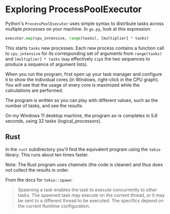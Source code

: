 # Exploring ProcessPoolExecutor

Python's `ProcessPoolExecutor` uses simple syntax to distribute tasks across multiple *processes* on your machine.
In `go.py`, look at this expression:
```python
executor.map(cpu_intensive, range(tasks), [multiplier] * tasks)
```
This starts `tasks` new processes. 
Each new process contains a function call to `cpu_intensive` for its corresponding set of arguments from `range(tasks)` and `[multiplier] * tasks`
(`map` effectively `zip`s the two sequences to produce a sequence of argument lists).

When you run the program, first open up your task manager and configure it to show the individual cores (in Windows, right-click in the CPU graph).
You will see that the usage of every core is maximized while the calculations are performed.

The program is written so you can play with different values, such as the number of tasks, and see the results.

On my Windows 11 desktop machine, the program as-is completes in 5.6 seconds, using 32 tasks (logical_processors).

## Rust

In the `rust` subdirectory you'll find the equivalent program using the `tokio` library. This runs about ten times faster.

Note: The Rust program uses channels (the code is cleaner) and thus does not collect the results in order.

From the docs for `tokio::spawn`:
> Spawning a task enables the task to execute concurrently to other tasks. The spawned task may execute on the current thread, or it may be sent to a different thread to be executed. The specifics depend on the current Runtime configuration.

